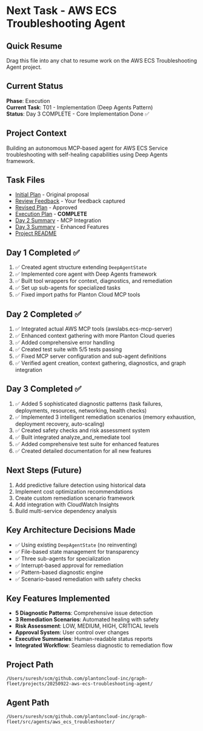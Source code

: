# Next Task - AWS ECS Troubleshooting Agent

## Quick Resume
Drag this file into any chat to resume work on the AWS ECS Troubleshooting Agent project.

## Current Status
**Phase**: Execution  
**Current Task**: T01 - Implementation (Deep Agents Pattern)  
**Status**: Day 3 COMPLETE - Core Implementation Done ✅

## Project Context
Building an autonomous MCP-based agent for AWS ECS Service troubleshooting with self-healing capabilities using Deep Agents framework.

## Task Files
- [Initial Plan](./tasks/T01_0_plan.md) - Original proposal
- [Review Feedback](./tasks/T01_1_review.md) - Your feedback captured
- [Revised Plan](./tasks/T01_2_revised_plan.md) - Approved
- [Execution Plan](./tasks/T01_3_execution.md) - **COMPLETE**
- [Day 2 Summary](./tasks/T01_4_day2_summary.md) - MCP Integration
- [Day 3 Summary](./tasks/T01_5_day3_summary.md) - Enhanced Features
- [Project README](./README.md)

## Day 1 Completed ✅
1. ✅ Created agent structure extending `DeepAgentState`
2. ✅ Implemented core agent with Deep Agents framework
3. ✅ Built tool wrappers for context, diagnostics, and remediation
4. ✅ Set up sub-agents for specialized tasks
5. ✅ Fixed import paths for Planton Cloud MCP tools

## Day 2 Completed ✅
1. ✅ Integrated actual AWS MCP tools (awslabs.ecs-mcp-server)
2. ✅ Enhanced context gathering with more Planton Cloud queries
3. ✅ Added comprehensive error handling
4. ✅ Created test suite with 5/5 tests passing
5. ✅ Fixed MCP server configuration and sub-agent definitions
6. ✅ Verified agent creation, context gathering, diagnostics, and graph integration

## Day 3 Completed ✅
1. ✅ Added 5 sophisticated diagnostic patterns (task failures, deployments, resources, networking, health checks)
2. ✅ Implemented 3 intelligent remediation scenarios (memory exhaustion, deployment recovery, auto-scaling)
3. ✅ Created safety checks and risk assessment system
4. ✅ Built integrated analyze_and_remediate tool
5. ✅ Added comprehensive test suite for enhanced features
6. ✅ Created detailed documentation for all new features

## Next Steps (Future)
1. Add predictive failure detection using historical data
2. Implement cost optimization recommendations
3. Create custom remediation scenario framework
4. Add integration with CloudWatch Insights
5. Build multi-service dependency analysis

## Key Architecture Decisions Made
- ✅ Using existing `DeepAgentState` (no reinventing)
- ✅ File-based state management for transparency
- ✅ Three sub-agents for specialization
- ✅ Interrupt-based approval for remediation
- ✅ Pattern-based diagnostic engine
- ✅ Scenario-based remediation with safety checks

## Key Features Implemented
- **5 Diagnostic Patterns**: Comprehensive issue detection
- **3 Remediation Scenarios**: Automated healing with safety
- **Risk Assessment**: LOW, MEDIUM, HIGH, CRITICAL levels
- **Approval System**: User control over changes
- **Executive Summaries**: Human-readable status reports
- **Integrated Workflow**: Seamless diagnostic to remediation flow

## Project Path
`/Users/suresh/scm/github.com/plantoncloud-inc/graph-fleet/projects/20250922-aws-ecs-troubleshooting-agent/`

## Agent Path
`/Users/suresh/scm/github.com/plantoncloud-inc/graph-fleet/src/agents/aws_ecs_troubleshooter/`
